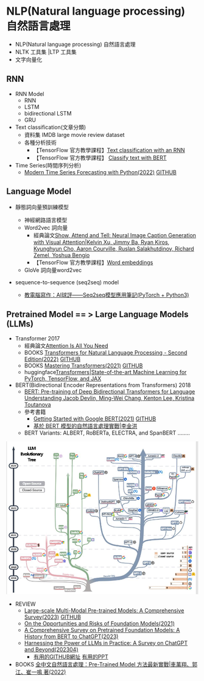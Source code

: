 # NLP(Natural language processing) 自然語言處理 
- NLP(Natural language processing) 自然語言處理
- NLTK 工具集 |LTP 工具集
- 文字向量化

## RNN
- RNN Model
  - RNN
  - LSTM
  - bidirectional LSTM
  - GRU
- Text classification(文章分類)
  - 資料集
    IMDB large movie review dataset
  - 各種分析技術
    - 【TensorFlow 官方教學課程】[Text classification with an RNN](https://www.tensorflow.org/text/tutorials/text_classification_rnn)
    - 【TensorFlow 官方教學課程】 [Classify text with BERT](https://www.tensorflow.org/text/tutorials/classify_text_with_bert)
- Time Series(時間序列分析)
  - [Modern Time Series Forecasting with Python(2022)](https://www.packtpub.com/product/modern-time-series-forecasting-with-python/9781803246802) [GITHUB](https://github.com/PacktPublishing/Modern-Time-Series-Forecasting-with-Python)

## Language Model
- 靜態詞向量預訓練模型
  - 神經網路語言模型
  - Word2vec 詞向量
    - 經典論文[Show, Attend and Tell: Neural Image Caption Generation with Visual Attention|Kelvin Xu, Jimmy Ba, Ryan Kiros, Kyunghyun Cho, Aaron Courville, Ruslan Salakhutdinov, Richard Zemel, Yoshua Bengio](https://arxiv.org/abs/1502.03044)
    - 【TensorFlow 官方教學課程】[Word embeddings](https://www.tensorflow.org/text/guide/word_embeddings)
  - GloVe 詞向量word2vec

- sequence-to-sequence (seq2seq) model
  - [教電腦寫作：AI球評——Seq2seq模型應用筆記(PyTorch + Python3)](https://gau820827.medium.com/%E6%95%99%E9%9B%BB%E8%85%A6%E5%AF%AB%E4%BD%9C-ai%E7%90%83%E8%A9%95-seq2seq%E6%A8%A1%E5%9E%8B%E6%87%89%E7%94%A8%E7%AD%86%E8%A8%98-pytorch-python3-31e853573dd0) 

## Pretrained Model == > Large Language Models (LLMs)

- Transformer 2017
  - 經典論文[Attention Is All You Need](https://arxiv.org/abs/1706.03762)
  - BOOKS [Transformers for Natural Language Processing - Second Edition(2022)](https://www.packtpub.com/product/transformers-for-natural-language-processing-second-edition/9781803247335) [GITHUB](https://github.com/Denis2054/Transformers-for-NLP-2nd-Edition)
  - BOOKS [Mastering Transformers(2021)](https://www.packtpub.com/product/mastering-transformers/9781801077651) [GITHUB](https://github.com/PacktPublishing/Mastering-Transformers)
  - huggingface[Transformers|State-of-the-art Machine Learning for PyTorch, TensorFlow, and JAX](https://huggingface.co/docs/transformers/index)
- BERT(Bidirectional Encoder Representations from Transformers) 2018
  - [BERT: Pre-training of Deep Bidirectional Transformers for Language Understanding Jacob Devlin, Ming-Wei Chang, Kenton Lee, Kristina Toutanova](https://arxiv.org/abs/1810.04805)
  - 參考書籍
    - [Getting Started with Google BERT(2021)](https://www.packtpub.com/product/getting-started-with-google-bert/9781838821593)  [GITHUB](https://github.com/PacktPublishing/Getting-Started-with-Google-BERT)
    - [基於 BERT 模型的自然語言處理實戰|李金洪](https://www.tenlong.com.tw/products/9787121414084?list_name=sp)
  - BERT Variants: ALBERT, RoBERTa, ELECTRA, and SpanBERT ........

![LLMhistory.JPG](./LLMhistory.JPG)
- REVIEW
  - [Large-scale Multi-Modal Pre-trained Models: A Comprehensive Survey(2023)](https://arxiv.org/abs/2302.10035) [GITHUB](https://github.com/wangxiao5791509/MultiModal_BigModels_Survey)
  - [On the Opportunities and Risks of Foundation Models(2021)](https://arxiv.org/abs/2108.07258)
  - [A Comprehensive Survey on Pretrained Foundation Models: A History from BERT to ChatGPT(2023)](https://arxiv.org/abs/2302.09419)
  - [Harnessing the Power of LLMs in Practice: A Survey on ChatGPT and Beyond(202304)](https://arxiv.org/abs/2304.13712) 
    - [有用的GITHUB網址](https://github.com/Mooler0410/LLMsPracticalGuide)  [有用的PPT](https://github.com/Mooler0410/LLMsPracticalGuide/blob/main/source/figure_gif.pptx)
- BOOKS [全中文自然語言處理：Pre-Trained Model 方法最新實戰|車萬翔、郭江、崔一鳴 著(2022)](https://www.tenlong.com.tw/products/9789860776942?list_name=srh)  
